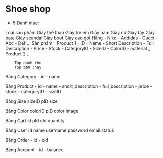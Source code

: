 # Shoe shop

- 5 Danh mục:

Loại sản phẩm
    Giày thể thao
    Giày trẻ em
    Giày nam
    Giày nữ
    Giày tây
    Giày bata
    Giày scandal
    Giày boot
    Giày cao gót
Hãng 
    - Nike 
    - Addidas 
    - Gucci 
    - Abc 
    - Def
    ...
        Sản phẩm
        _ Product 1 
            - ID 
            - Name 
            - Short Description 
            - Full Description 
            - Price 
            - Stock 
            - CategoryID 
            - SizeID 
            - ColorID 
            - material
        _ Prođuct 2
            ...

        Top danh thu
        Top bán chạy

Bảng Category 
    - id 
    - name

Bảng Product 
    - id 
    - name 
    - short_description 
    - full_description 
    - price 
    - stock 
    - categoryID 
    - sizeID

Bảng Size
    sizeID
    pID
    size
    
Bảng Color
    colorID
    pID
    color
    image
    
Bảng Cart
    id
    pId
    uId
    quantity

Bảng User
    id
    name
    username
    password
    email 
    status

Bảng Order
    - id 
    - cid 

Bảng Account
    - id
    - balance

